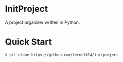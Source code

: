 <!-- TODO: Make a tutorial page for this project. -->
# InitProject
A project organizer written in Python.

# Quick Start
```console
$ git clone https://github.com/kernelk14/initproject
```